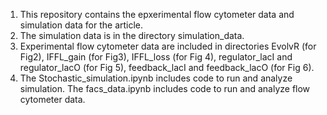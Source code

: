 1. This repository contains the epxerimental flow cytometer data and simulation data for the article.
2. The simulation data is in the directory simulation_data.
3. Experimental flow cytometer data are included in directories EvolvR (for Fig2), IFFL_gain (for Fig3), IFFL_loss (for Fig 4), regulator_lacI and regulator_lacO (for Fig 5), feedback_lacI and feedback_lacO (for Fig 6).
4. The Stochastic_simulation.ipynb includes code to run and analyze simulation. The facs_data.ipynb includes code to run and analyze flow cytometer data.
